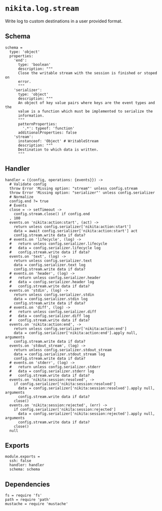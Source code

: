 
# `nikita.log.stream`

Write log to custom destinations in a user provided format.

## Schema

    schema =
      type: 'object'
      properties:
        'end':
          type: 'boolean'
          description: """
          Close the writable stream with the session is finished or stoped on
          error.
          """
        'serializer':
          type: 'object'
          description: """
          An object of key value pairs where keys are the event types and the
          value is a function which must be implemented to serialize the
          information.
          """
          patternProperties:
            '.*': typeof: 'function'
          additionalProperties: false
        'stream':
          instanceof: 'Object' # WritableStream
          description: """
          Destination to which data is written.
          """

## Handler

    handler = ({config, operations: {events}}) ->
      # Validate config
      throw Error 'Missing option: "stream"' unless config.stream
      throw Error 'Missing option: "serializer"' unless config.serializer
      # Normalize
      config.end ?= true
      # Events
      close = -> setTimeout ->
        config.stream.close() if config.end
      , 100
      events.on 'nikita:action:start', (act) ->
        return unless config.serializer['nikita:action:start']
        data = await config.serializer['nikita:action:start'] act
        config.stream.write data if data?
      # events.on 'lifecycle', (log) ->
      #   return unless config.serializer.lifecycle
      #   data = config.serializer.lifecycle log
      #   config.stream.write data if data?
      events.on 'text', (log) ->
        return unless config.serializer.text
        data = config.serializer.text log
        config.stream.write data if data?
      # events.on 'header', (log) ->
      #   return unless config.serializer.header
      #   data = config.serializer.header log
      #   config.stream.write data if data?
      events.on 'stdin', (log) ->
        return unless config.serializer.stdin
        data = config.serializer.stdin log
        config.stream.write data if data?
      # events.on 'diff', (log) ->
      #   return unless config.serializer.diff
      #   data = config.serializer.diff log
      #   config.stream.write data if data?
      events.on 'nikita:action:end', ->
        return unless config.serializer['nikita:action:end']
        data = config.serializer['nikita:action:end'].apply null, arguments
        config.stream.write data if data?
      events.on 'stdout_stream', (log) ->
        return unless config.serializer.stdout_stream
        data = config.serializer.stdout_stream log
        config.stream.write data if data?
      # events.on 'stderr', (log) ->
      #   return unless config.serializer.stderr
      #   data = config.serializer.stderr log
      #   config.stream.write data if data?
      events.on 'nikita:session:resolved', ->
        if config.serializer['nikita:session:resolved']
          data = config.serializer['nikita:session:resolved'].apply null, arguments
          config.stream.write data if data?
        close()
      events.on 'nikita:session:rejected', (err) ->
        if config.serializer['nikita:session:rejected']
          data = config.serializer['nikita:session:rejected'].apply null, arguments
          config.stream.write data if data?
        close()
      null

## Exports

    module.exports =
      ssh: false
      handler: handler
      schema: schema

## Dependencies

    fs = require 'fs'
    path = require 'path'
    mustache = require 'mustache'
